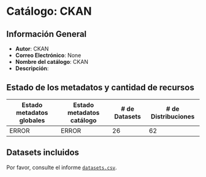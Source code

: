 
# Catálogo: CKAN

## Información General

- **Autor**: CKAN
- **Correo Electrónico**: None
- **Nombre del catálogo**: CKAN
- **Descripción**:

> 

## Estado de los metadatos y cantidad de recursos

Estado metadatos globales | Estado metadatos catálogo | # de Datasets | # de Distribuciones
--------------------------|---------------------------|---------------|--------------------
ERROR | ERROR | 26 | 62

## Datasets incluidos

Por favor, consulte el informe [`datasets.csv`](datasets.csv).
